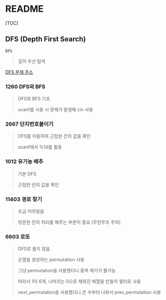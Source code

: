 # README

[TOC]

## DFS (Depth First Search)



`DFS` 

> 깊이 우선 탐색



[DFS 문제 주소](https://www.acmicpc.net/problem/tag/DFS)





### 1260 DFS와 BFS

> DFS와 BFS 기초
>
> scanf를 사용 시 문제가 발생해 cin 사용



### 2667 단지번호붙이기

> DFS를 이용하여 근접한 칸의 값을 확인
>
> scanf에서 %1d를 활용



### 1012 유기농 배추

> 기본 DFS
>
> 근접한 칸의 값을 확인



### 11403 경로 찾기

> 조금 어려웠음
>
> 방문한 칸의 처리를 해주는 부분이 중요 (무한루프 주의)



### 6603 로또

> DFS로 풀지 않음
>
> 순열을 생성하는 permutation 사용
>
> 그냥 permutation을 사용했더니 중복 제거가 불가능
>
> 따라서 1이 6개, 나머지는 0으로 채워진 배열을 만들어 필터로 사용
>
> next_permutation을 사용했더니 큰 수부터 나와서 prev_permutation 사용
